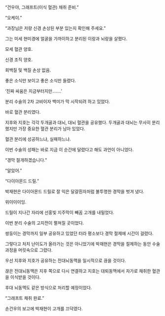 “건우야, 그래프트(이식 혈관) 채취 준비.”

“오케이.”

“과장님은 저랑 신경 손상된 부분 있는지 확인해 주세요.”

그는 미세 현미경에 얼굴을 가까이하고 분리된 이랑과 뇌랑을 살폈다.

모세 혈관 양호.

신경 조직 양호.

회백질 및 백질 손상 없음.

좋은 소식만 보이고 좋은 소식만 들렸다.

‘진짜 싸움은 지금부터지만…….’

분리 수술의 2차 고비이자 백미가 막 시작되려 하고 있었다.

바로 혈관 분리였다.

지후와 지호는 각각 두개골과 대뇌, 대뇌 혈관을 공유했다. 두개골과 대뇌는 무사히 분리했지만 가장 중요한 혈관 분리가 남아 있었다.

혈관 분리에 성공하느냐, 실패하느냐.

이번 수술의 성패는 바로 지금 이 순간에 달렸다고 해도 과언이 아니었다.

“경막 절개하겠습니다.”

“알았어.”

“다이아몬드 드릴.”

박재현은 다이아몬드 드릴로 잘 익은 달걀흰자처럼 불투명한 경막을 벗겨 냈다.

위이이이잉.

드릴이 지나간 자리에 선홍빛 지주막이 빼꼼 고개를 내밀었다.

이번 분리 수술의 고지전이 펼쳐질 곳이었다.

쌍둥이는 경막까지 일부 공유하고 있었던 터라 평소보다 경막 절제에 시간이 걸렸다.

그렇다고 처치 난이도가 올라가는 것은 아니었기에 박재현은 경막을 절제하는 동안 수술 과정을 머릿속으로 그렸다.

우선 지후와 지호가 공유하는 전대뇌동맥을 일시적으로 끊을 것이다.

끊은 전대뇌동맥은 지후 쪽으로 다시 연결하고 지호는 대퇴동맥에서 자가로 채취한 혈관을 이식받을 것이다.

후대 뇌동맥도 같은 방식으로 처리할 예정이었다.

“그래프트 채취 완료.”

손건우의 보고에 박재현이 고개를 끄덕였다.